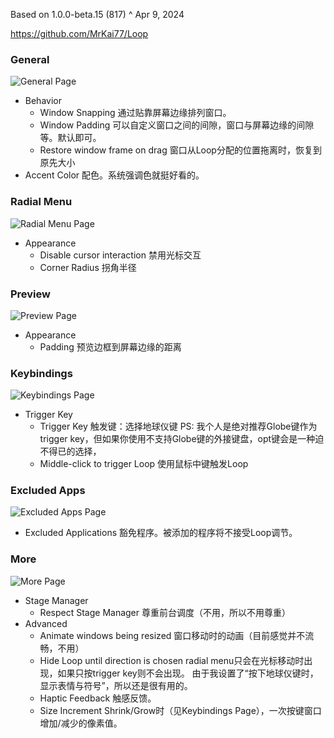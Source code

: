 
Based on 1.0.0-beta.15 (817) ^ Apr 9, 2024

https://github.com/MrKai77/Loop
### General
![General Page](core/MacOS.git/Application/Loop/general.png)
* Behavior
	* Window Snapping
	  通过贴靠屏幕边缘排列窗口。
	* Window Padding
	  可以自定义窗口之间的间隙，窗口与屏幕边缘的间隙等。默认即可。
	* Restore window frame on drag
	  窗口从Loop分配的位置拖离时，恢复到原先大小
* Accent Color
  配色。系统强调色就挺好看的。
### Radial Menu
![Radial Menu Page](radial_menu.png)
* Appearance
	* Disable cursor interaction
	  禁用光标交互
	* Corner Radius
	  拐角半径
### Preview
![Preview Page](preview.png)
* Appearance
	* Padding
	  预览边框到屏幕边缘的距离
### Keybindings
![Keybindings Page](keybindings.png)
* Trigger Key
	* Trigger Key
	  触发键：选择地球仪键
	  PS: 我个人是绝对推荐Globe键作为trigger key，但如果你使用不支持Globe键的外接键盘，opt键会是一种迫不得已的选择，
	* Middle-click to trigger Loop
	  使用鼠标中键触发Loop
### Excluded Apps
![Excluded Apps Page](excluded_apps.png)
* Excluded Applications
  豁免程序。被添加的程序将不接受Loop调节。
### More
![More Page](more.png)
* Stage Manager
	* Respect Stage Manager
	  尊重前台调度（不用，所以不用尊重）
* Advanced
	* Animate windows being resized
	  窗口移动时的动画（目前感觉并不流畅，不用）
	* Hide Loop until direction is chosen
	  radial menu只会在光标移动时出现，如果只按trigger key则不会出现。
	  由于我设置了“按下地球仪键时，显示表情与符号”，所以还是很有用的。
	* Haptic Feedback
	  触感反馈。
	* Size Increment
	  Shrink/Grow时（见Keybindings Page），一次按键窗口增加/减少的像素值。